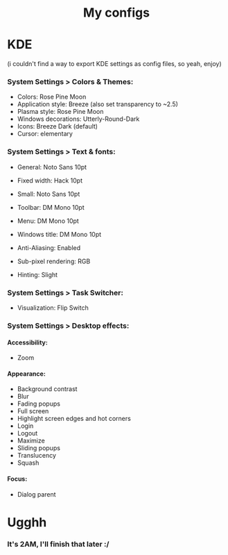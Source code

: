 <div align="center">

# My configs
</div>

# KDE
(i couldn't find a way to export KDE settings as config files, so yeah, enjoy)
### System Settings > Colors & Themes:
- Colors: Rose Pine Moon
- Application style: Breeze (also set transparency to ~2.5)
- Plasma style: Rose Pine Moon
- Windows decorations: Utterly-Round-Dark
- Icons: Breeze Dark (default)
- Cursor: elementary

### System Settings > Text & fonts:
- General: Noto Sans 10pt
- Fixed width: Hack 10pt
- Small: Noto Sans 10pt
- Toolbar: DM Mono 10pt
- Menu: DM Mono 10pt
- Windows title: DM Mono 10pt

- Anti-Aliasing: Enabled
- Sub-pixel rendering: RGB
- Hinting: Slight

### System Settings > Task Switcher:
- Visualization: Flip Switch

### System Settings > Desktop effects:
#### Accessibility:
- Zoom

#### Appearance:
- Background contrast
- Blur
- Fading popups
- Full screen
- Highlight screen edges and hot corners
- Login
- Logout
- Maximize
- Sliding popups
- Translucency
- Squash

#### Focus:
- Dialog parent

# Ugghh
### It's 2AM, I'll finish that later :/
